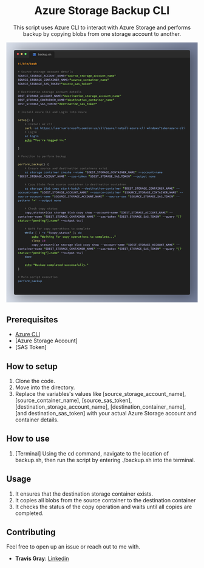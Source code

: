 <div align="center">
  <h1 align="center"> Azure Storage Backup CLI</h1>
  <p>This script uses Azure CLI to interact with Azure Storage and performs backup by copying blobs from one storage account to another.  </p>
     <img src="https://github.com/ItsTriich/AzureStorageBackup-CLI/blob/e4083c1bf065b84347bd1e2dc9dfbebeb9a02d98/backup.sh%20image.png"/>
     
</div>


## Prerequisites

- [Azure CLI](https://learn.microsoft.com/en-us/cli/azure/install-azure-cli-windows?tabs=azure-cli)
- [Azure Storage Account]
- [SAS Token]

## How to setup

1. Clone the code.
2. Move into the directory.
3. Replace the variables's values like [source_storage_account_name], [source_container_name], [source_sas_token], [destination_storage_account_name], [destination_container_name], [and destination_sas_token] with your actual Azure Storage account and container details.

## How to use

1. [Terminal]  Using the cd command, navigate to the location of backup.sh, then run the script by entering ./backup.sh into the terminal.

## Usage

1. It ensures that the destination storage container exists.
2. It copies all blobs from the source container to the destination container
3. It checks the status of the copy operation and waits until all copies are completed.

## Contributing

Feel free to open up an issue or reach out to me with.

- **Travis Gray**: [Linkedin](https://linkedin.com/in/tg12)

